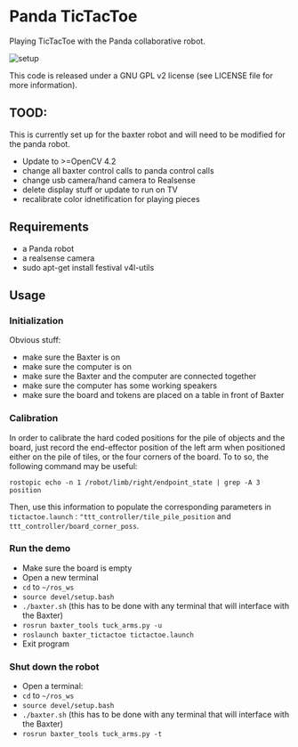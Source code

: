 # Panda TicTacToe 

Playing TicTacToe with the Panda collaborative robot.

![setup](https://cloud.githubusercontent.com/assets/4378663/26005307/ac35d298-3706-11e7-84c7-c278a01fe3b7.jpg)

This code is released under a GNU GPL v2 license (see LICENSE file for more information).

## TOOD:
This is currently set up for the baxter robot and will need to be modified for the panda robot.
 * Update to >=OpenCV 4.2
 * change all baxter control calls to panda control calls
 * change usb camera/hand camera to Realsense
 * delete display stuff or update to run on TV
 * recalibrate color idnetification for playing pieces

## Requirements

 * a Panda robot
 * a realsense camera
 * sudo apt-get install festival v4l-utils

## Usage

### Initialization

Obvious stuff:

 * make sure the Baxter is on
 * make sure the computer is on
 * make sure the Baxter and the computer are connected together
 * make sure the computer has some working speakers
 * make sure the board and tokens are placed on a table in front of Baxter

### Calibration

In order to calibrate the hard coded positions for the pile of objects and the board, just record the end-effector position of the left arm when positioned either on the pile of tiles, or the four corners of the board. To to so, the following command may be useful:

```
rostopic echo -n 1 /robot/limb/right/endpoint_state | grep -A 3 position
```

Then, use this information to populate the corresponding parameters in `tictactoe.launch` : `"ttt_controller/tile_pile_position` and `ttt_controller/board_corner_poss`.

### Run the demo

 * Make sure the board is empty
 * Open a new terminal
 * `cd` to `~/ros_ws`
 * `source devel/setup.bash`
 * `./baxter.sh` (this has to be done with any terminal that will interface with the Baxter)
 * `rosrun baxter_tools tuck_arms.py -u`
 * `roslaunch baxter_tictactoe tictactoe.launch`
 * Exit program

### Shut down the robot

 * Open a terminal:
 * `cd` to `~/ros_ws`
 * `source devel/setup.bash`
 * `./baxter.sh` (this has to be done with any terminal that will interface with the Baxter)
 * `rosrun baxter_tools tuck_arms.py -t`


